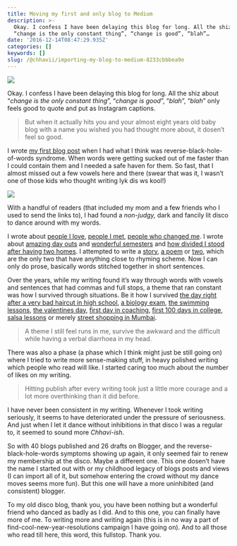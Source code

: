 ```yaml
---
title: Moving my first and only blog to Medium
description: >-
  Okay. I confess I have been delaying this blog for long. All the shiz about
  “change is the only constant thing”, “change is good”, “blah”…
date: '2016-12-14T08:47:29.935Z'
categories: []
keywords: []
slug: /@chhavii/importing-my-blog-to-medium-8233cbbbea9e
---
```


![](https://cdn-images-1.medium.com/max/800/1*medOmONrPjovFyBP30qXvg.jpeg)

Okay. I confess I have been delaying this blog for long. All the shiz about “_change is the only constant thing_”, “_change is good_”, “_blah_”, “_blah_” only feels good to quote and put as Instagram captions.

> But when it actually hits you and your almost eight years old baby blog with a name you wished you had thought more about, it dosen’t feel so good.

I wrote [my first blog post](http://simplychhavi.blogspot.in/2009/11/hey-guyz.html) when I had what I think was reverse-black-hole-of-words syndrome. When words were getting sucked out of me faster than I could contain them and I needed a safe haven for them. So fast, that I almost missed out a few vowels here and there (swear that was it, I wasn’t one of those kids who thought writing lyk dis ws kool!)

![](https://cdn-images-1.medium.com/max/800/1*aHSf2SyKNP-z0WmO2Hvkvg.png)

With a handful of readers (that included my mom and a few friends who I used to send the links to), I had found a _non-judgy,_ dark and fancily lit disco to dance around with my words.

I wrote about [people I love](http://simplychhavi.blogspot.in/2016/01/the-love-of-my-life.html), [people I met](http://simplychhavi.blogspot.in/2015/09/meeting-jean-baptiste-kempf.html), [people who changed me](http://simplychhavi.blogspot.in/2015/11/you-can-never-know-what-that-long-post.html). I wrote about [amazing day outs](http://simplychhavi.blogspot.in/2015/03/girls-day-out.html) and [wonderful semesters](http://simplychhavi.blogspot.in/2015/11/the-sophomore.html) and [how divided I stood after having two homes](http://simplychhavi.blogspot.in/2015/05/here-is-there-there-is-here.html). I attempted to write a [story](http://simplychhavi.blogspot.in/2016/02/when-they-met.html), [a poem](http://simplychhavi.blogspot.in/2012/07/o-hk.html) or [two](http://simplychhavi.blogspot.in/2009/12/da-smile.html), which are the only two that have anything close to rhyming scheme. Now I can only do prose, basically words stitched together in short sentences.

Over the years, while my writing found it’s way through words with vowels and sentences that had commas and full stops, a theme that ran constant was how I survived through situations. Be it how I survived [the day right after a very bad haircut in high school](http://simplychhavi.blogspot.in/2010/01/not-meyet-me.html), [a biology exam](http://simplychhavi.blogspot.in/2015/04/matters-of-grey-matter.html), [the swimming lessons](http://simplychhavi.blogspot.in/2010/05/swimmingfloatingsinking.html), [the valentines day](http://simplychhavi.blogspot.in/2011/02/aahaais-it-valentines-day-yet-again-p.html), [first day in coaching](http://simplychhavi.blogspot.in/2011/04/breaking-out.html), [first 100 days in college](http://simplychhavi.blogspot.in/2015/01/a-place-called-here.html), [salsa lessons](http://simplychhavi.blogspot.in/2015/02/rotate-fly-dip.html) or merely [street shopping in Mumbai](http://simplychhavi.blogspot.in/2016/05/street-shopping-strategies-and-their.html).

> A theme I still feel runs in me, survive the awkward and the difficult while having a verbal diarrhoea in my head.

There was also a phase (a phase which I think might just be still going on) where I tried to write more sense-making stuff, in heavy polished writing which people who read will like. I started caring too much about the number of likes on my writing.

> Hitting publish after every writing took just a little more courage and a lot more overthinking than it did before.

I have never been consistent in my writing. Whenever I took writing seriously, it seems to have deteriorated under the pressure of seriousness. And just when I let it dance without inhibitions in that disco I was a regular to, it seemed to sound more _Chhavi-ish_.

So with 40 blogs published and 26 drafts on Blogger, and the reverse-black-hole-words symptoms showing up again, it only seemed fair to renew my membership at the disco. Maybe a different one. This one dosen’t have the name I started out with or my childhood legacy of blogs posts and views (I can import all of it, but somehow entering the crowd without my dance moves seems more fun). But this one will have a more uninhibited (and consistent) blogger.

To my old disco blog, thank you, you have been nothing but a wonderful friend who danced as badly as I did. And to this one, you can finally have more of me. To writing more and writing again (this is in no way a part of find-cool-new-year-resolutions campaign I have going on). And to all those who read till here, this word, this fullstop. Thank you.